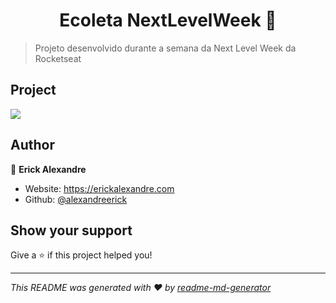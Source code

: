 <h1 align="center">Ecoleta NextLevelWeek 👋</h1>
<p>
</p>

> Projeto desenvolvido durante a semana da Next Level Week da Rocketseat

## Project

<img src="https://i.imgur.com/FMjXgN9.png" />

## Author

👤 **Erick Alexandre**

- Website: https://erickalexandre.com
- Github: [@alexandreerick](https://github.com/alexandreerick)

## Show your support

Give a ⭐️ if this project helped you!

---

_This README was generated with ❤️ by [readme-md-generator](https://github.com/kefranabg/readme-md-generator)_
